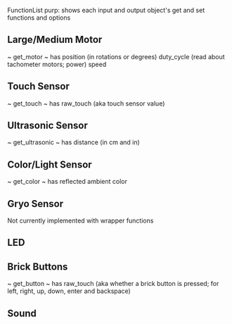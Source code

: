 FunctionList
  purp: shows each input and output object's get and set functions and options

Large/Medium Motor
--------------
~ get_motor ~ has
position (in rotations or degrees)
duty_cycle (read about tachometer motors; power)
speed

Touch Sensor
--------------
~ get_touch ~ has
raw_touch (aka touch sensor value)

Ultrasonic Sensor
--------------
~ get_ultrasonic ~ has
distance (in cm and in)

Color/Light Sensor
--------------
~ get_color ~ has
reflected
ambient
color

Gryo Sensor
--------------
Not currently implemented with wrapper functions

LED
--------------


Brick Buttons
--------------
~ get_button ~ has
raw_touch (aka whether a brick button is pressed; for left, right, up, down, enter and backspace) 

Sound
--------------

